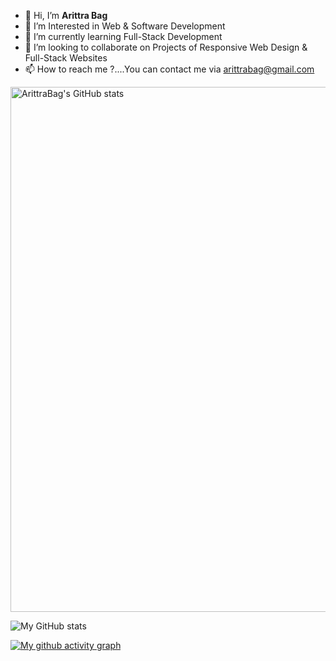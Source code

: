 - 👋 Hi, I’m **Arittra Bag**
- 👀 I’m Interested in Web & Software Development
- 🌱 I’m currently learning Full-Stack Development
- 💞️ I’m looking to collaborate on Projects of Responsive Web Design & Full-Stack Websites
- 📫 How to reach me ?....You can contact me via arittrabag@gmail.com

<!---
Arittra-Bag/Arittra-Bag is a ✨ special ✨ repository because its `README.md` (this file) appears on your GitHub profile.
You can click the Preview link to take a look at your changes.
--->
<a href="https://quine.sh/profile/ArittraBag"><img src="https://stats.quine.sh/ArittraBag/github" alt="ArittraBag's GitHub stats" width="840px"></a>

![My GitHub stats](https://github-readme-stats.vercel.app/api?username=Arittra-Bag&show_icons=true&count_private=true&hide=stars&include_all_commits=true&custom_title=Monthly+Contributions)

[![My github activity graph](https://github-readme-activity-graph.vercel.app/graph?username=Arittra-Bag&theme=github-compact)](https://github.com/ashutosh00710/github-readme-activity-graph)
